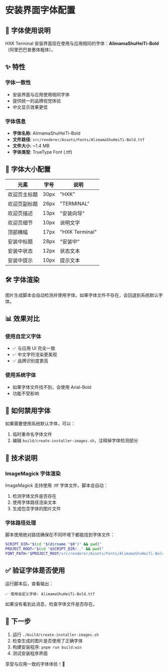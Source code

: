 # 安装界面字体配置

## 📝 字体使用说明

HXK Terminal 安装界面现在使用与应用相同的字体：**AlimamaShuHeiTi-Bold**（阿里巴巴普惠体粗体）。

## ✨ 特性

### 字体一致性
- 安装界面与应用使用相同字体
- 提供统一的品牌视觉体验
- 中文显示效果更佳

### 字体信息
- **字体名称**: AlimamaShuHeiTi-Bold
- **文件路径**: `src/renderer/Assets/Fonts/AlimamaShuHeiTi-Bold.ttf`
- **文件大小**: ~1.4 MB
- **字体类型**: TrueType Font (.ttf)

## 🎨 字体大小配置

| 元素 | 字号 | 说明 |
|------|------|------|
| 欢迎页主标题 | 30px | "HXK" |
| 欢迎页副标题 | 26px | "TERMINAL" |
| 欢迎页描述 | 13px | "安装向导" |
| 欢迎页细节 | 10px | 说明文字 |
| 顶部横幅 | 17px | "HXK Terminal" |
| 安装中标题 | 28px | "安装中" |
| 安装中状态 | 12px | 状态文本 |
| 安装中提示 | 10px | 提示文本 |

## 🛠️ 字体渲染

图片生成脚本会自动检测并使用字体。如果字体文件不存在，会回退到系统默认字体。

## 📊 效果对比

### 使用自定义字体
- ✅ 与应用 UI 完全一致
- ✅ 中文字符渲染更美观
- ✅ 品牌识别度更高

### 使用系统字体
- 如果字体文件找不到，会使用 Arial-Bold
- 功能不受影响

## 🔧 如何禁用字体

如果需要使用系统默认字体，可以：

1. 临时重命名字体文件
2. 编辑 `build/create-installer-images.sh`，注释掉字体检测部分

## 📝 技术说明

### ImageMagick 字体渲染

ImageMagick 支持使用 .ttf 字体文件。脚本会自动：
1. 检测字体文件是否存在
2. 使用字体路径渲染文本
3. 生成包含字体的图片文件

### 字体路径处理

脚本使用绝对路径确保在不同环境下都能找到字体文件：
```bash
SCRIPT_DIR="$(cd "$(dirname "$0")" && pwd)"
PROJECT_ROOT="$(cd "$SCRIPT_DIR/.." && pwd)"
FONT_PATH="$PROJECT_ROOT/src/renderer/Assets/Fonts/AlimamaShuHeiTi-Bold.ttf"
```

## ✅ 验证字体是否使用

运行脚本后，查看输出：
```
✅ 使用自定义字体: AlimamaShuHeiTi-Bold.ttf
```

如果没有看到此消息，检查字体文件是否存在。

## 🎯 下一步

1. 运行 `./build/create-installer-images.sh`
2. 检查生成的图片是否使用了正确字体
3. 构建安装程序: `pnpm run build:win`
4. 测试安装程序界面

享受与应用一致的字体体验！🎉

